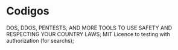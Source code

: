 # Codigos
DOS, DDOS, PENTESTS, AND MORE TOOLS TO USE SAFETY AND RESPECTING YOUR COUNTRY LAWS;
MIT Licence to testing with authorization (for searchs);
